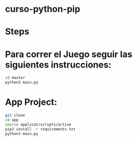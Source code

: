 # curso-python-pip

# Steps

# Para correr el Juego seguir las siguientes instrucciones:

```sh
cd master
python3 main.py
```

# App Project:

```sh
git clone
cd app
source applicat/scripts/active
pip3 install -r requirements.txt
python3 main.py
```
